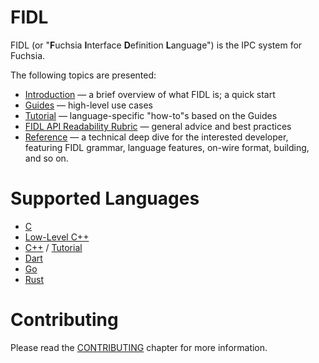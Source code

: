 # FIDL

FIDL (or "**F**uchsia **I**nterface **D**efinition **L**anguage") is the IPC system for Fuchsia.

The following topics are presented:

* [Introduction](intro/README.md) &mdash; a brief overview of what FIDL is; a quick start
* [Guides](guides/README.md) &mdash; high-level use cases
* [Tutorial](tutorial/README.md) &mdash; language-specific "how-to"s based on the Guides
* [FIDL API Readability Rubric][fidl-rubric] &mdash;  general advice and best practices
* [Reference](reference/README.md) &mdash; a technical deep dive for the interested developer,
  featuring FIDL grammar, language features, on-wire format, building, and so on.

# Supported Languages

* [C](languages/c.md)
* [Low-Level C++](languages/llcpp.md)
* [C++](languages/cpp.md) / [Tutorial](tutorial/tutorial-cpp.md)
* [Dart](tutorial/tutorial-dart.md)
* [Go](tutorial/tutorial-go.md)
* [Rust](tutorial/tutorial-rust.md)

# Contributing
Please read the [CONTRIBUTING](CONTRIBUTING.md) chapter for more information.

<!-- xrefs -->
[fidl-rubric]: /docs/development/api/fidl.md
